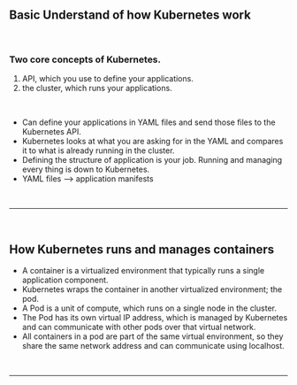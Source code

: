 <br>

## Basic Understand of how Kubernetes work

<br>

### Two core concepts of Kubernetes.
1. API, which you use to define your applications.
2. the cluster, which runs your applications.

<br>

- Can define your applications in YAML files and send those files to the Kubernetes API.
- Kubernetes looks at what you are asking for in the YAML and compares it to what is already running in the cluster.
- Defining the structure of application is your job. Running and managing every thing is down to Kubernetes.
- YAML files --> application manifests

<br>
<hr>
<br>


## How Kubernetes runs and manages containers
- A container is a virtualized environment that typically runs a single application component.
- Kubernetes wraps the container in another virtualized environment; the pod.
- A Pod is a unit of compute, which runs on a single node in the cluster.
- The Pod has its own virtual IP address, which is managed by Kubernetes and can communicate with other pods over that virtual network.
- All containers in a pod are part of the same virtual environment, so they share the same network address and can communicate using localhost.



<br>
<hr>
<br>